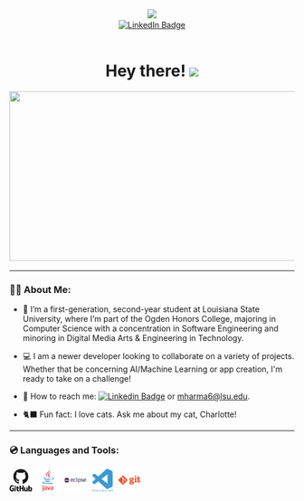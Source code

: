 <div id="header" align="center">
  <img src="https://media.giphy.com/media/LHZyixOnHwDDy/giphy.gif" width="200"/>
</div>

<div id="badges" align="center">
  <a href="https://www.linkedin.com/in/madison-harman-290242289">
    <img src="https://img.shields.io/badge/LinkedIn-blue?style=for-the-badge&logo=linkedin&logoColor=white" alt="LinkedIn Badge"/>
  </a>
</div>

<div align="center">
<img src="https://komarev.com/ghpvc/?username=MadisonHarman&style=flat-square&color=blue" alt=""/>
</div>

<h1 align="center">
  Hey there!
  <img src="https://media.giphy.com/media/hvRJCLFzcasrR4ia7z/giphy.gif" width="30px" />
</h1>

<div align="center">
  <img src="https://media.giphy.com/media/3o7qE1TfOPGlb5M5hu/giphy.gif?cid=ecf05e47simnz32rg4hqyx6wqihxxc472oucis04sf0v32lm&ep=v1_gifs_search&rid=giphy.gif&ct=g" width="600" height="300"/>
</div>

---
### 👩‍💻 About Me:
- :telescope: I’m a first-generation, second-year student at Louisiana State University, where I’m part of the Ogden Honors College, majoring in Computer Science with a concentration in Software Engineering and minoring in Digital Media Arts & Engineering in Technology.

- 💻 I am a newer developer looking to collaborate on a variety of projects. Whether that be concerning AI/Machine Learning or app creation, I'm ready to take on a challenge!

- 💬 How to reach me: [![Linkedin Badge](https://img.shields.io/badge/-Madison_Harman-blue?style=flat&logo=Linkedin&logoColor=white)](https://www.linkedin.com/in/madison-harman-290242289) or mharma6@lsu.edu.

- 🐈‍⬛ Fun fact: I love cats. Ask me about my cat, Charlotte!

---
### 💿 Languages and Tools:
<div>
  <img src="https://github.com/devicons/devicon/blob/master/icons/github/github-original-wordmark.svg" title="GitHub" alt="Github" width="40" height="40"/>&nbsp;
  <img src="https://github.com/devicons/devicon/blob/master/icons/java/java-original-wordmark.svg" title="Java" alt="Java" width="40" height="40"/>&nbsp;
  <img src="https://github.com/devicons/devicon/blob/master/icons/eclipse/eclipse-original-wordmark.svg" title="Eclipse" alt="Eclipse" width="40" height="40"/>&nbsp;
   <img src="https://github.com/devicons/devicon/blob/master/icons/vscode/vscode-plain-wordmark.svg" title="VS Code" alt="VS Code" width="40" height="40"/>&nbsp;
  <img src="https://github.com/devicons/devicon/blob/master/icons/git/git-plain-wordmark.svg" title="Git" alt="Git" width="40" height="40"/>&nbsp;
</div>
